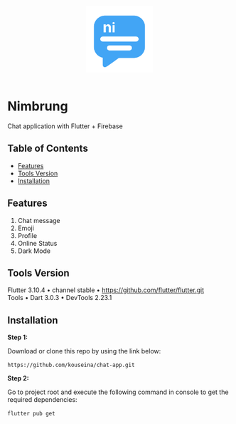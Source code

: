 <br>
<div align="center">
<img width="150" alt="logotype" src=".github/images/logo.png">
</div>
<br>

# Nimbrung
Chat application with Flutter + Firebase

## Table of Contents
- [Features](#features)
- [Tools Version](#tools-version)
- [Installation](#installation)

## Features
1. Chat message
2. Emoji
3. Profile
4. Online Status
5. Dark Mode

## Tools Version

Flutter 3.10.4 • channel stable • https://github.com/flutter/flutter.git </br>
Tools • Dart 3.0.3 • DevTools 2.23.1 </br>

## Installation

**Step 1:**

Download or clone this repo by using the link below:

```
https://github.com/kouseina/chat-app.git
```

**Step 2:**

Go to project root and execute the following command in console to get the required dependencies: 

```
flutter pub get 
```